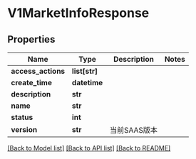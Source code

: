 # V1MarketInfoResponse

## Properties
Name | Type | Description | Notes
------------ | ------------- | ------------- | -------------
**access_actions** | **list[str]** |  | 
**create_time** | **datetime** |  | 
**description** | **str** |  | 
**name** | **str** |  | 
**status** | **int** |  | 
**version** | **str** | 当前SAAS版本 | 

[[Back to Model list]](../README.md#documentation-for-models) [[Back to API list]](../README.md#documentation-for-api-endpoints) [[Back to README]](../README.md)


